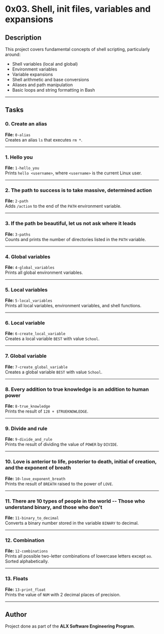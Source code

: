 # 0x03. Shell, init files, variables and expansions

## Description

This project covers fundamental concepts of shell scripting, particularly around:
- Shell variables (local and global)
- Environment variables
- Variable expansions
- Shell arithmetic and base conversions
- Aliases and path manipulation
- Basic loops and string formatting in Bash

---

## Tasks

### 0. Create an alias
**File:** `0-alias`  
Creates an alias `ls` that executes `rm *`.

---

### 1. Hello you
**File:** `1-hello_you`  
Prints `hello <username>`, where `<username>` is the current Linux user.

---

### 2. The path to success is to take massive, determined action
**File:** `2-path`  
Adds `/action` to the end of the `PATH` environment variable.

---

### 3. If the path be beautiful, let us not ask where it leads
**File:** `3-paths`  
Counts and prints the number of directories listed in the `PATH` variable.

---

### 4. Global variables
**File:** `4-global_variables`  
Prints all global environment variables.

---

### 5. Local variables
**File:** `5-local_variables`  
Prints all local variables, environment variables, and shell functions.

---

### 6. Local variable
**File:** `6-create_local_variable`  
Creates a local variable `BEST` with value `School`.

---

### 7. Global variable
**File:** `7-create_global_variable`  
Creates a global variable `BEST` with value `School`.

---

### 8. Every addition to true knowledge is an addition to human power
**File:** `8-true_knowledge`  
Prints the result of `128 + $TRUEKNOWLEDGE`.

---

### 9. Divide and rule
**File:** `9-divide_and_rule`  
Prints the result of dividing the value of `POWER` by `DIVIDE`.

---

### 10. Love is anterior to life, posterior to death, initial of creation, and the exponent of breath
**File:** `10-love_exponent_breath`  
Prints the result of `BREATH` raised to the power of `LOVE`.

---

### 11. There are 10 types of people in the world -- Those who understand binary, and those who don't
**File:** `11-binary_to_decimal`  
Converts a binary number stored in the variable `BINARY` to decimal.

---

### 12. Combination
**File:** `12-combinations`  
Prints all possible two-letter combinations of lowercase letters except `oo`. Sorted alphabetically.

---

### 13. Floats
**File:** `13-print_float`  
Prints the value of `NUM` with 2 decimal places of precision.

---

## Author
Project done as part of the **ALX Software Engineering Program**.

